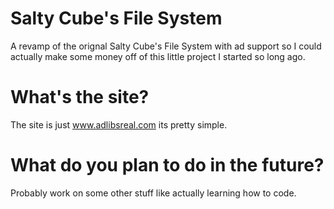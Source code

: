# Salty Cube's File System
A revamp of the orignal Salty Cube's File System with ad support so I could actually make some money off of this little project I started so long ago.

# What's the site?
The site is just www.adlibsreal.com its pretty simple.

# What do you plan to do in the future?
Probably work on some other stuff like actually learning how to code.
